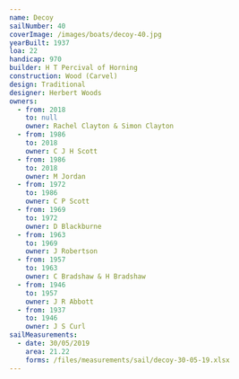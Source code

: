 ```yaml
---
name: Decoy
sailNumber: 40
coverImage: /images/boats/decoy-40.jpg
yearBuilt: 1937
loa: 22
handicap: 970
builder: H T Percival of Horning
construction: Wood (Carvel)
design: Traditional
designer: Herbert Woods
owners:
  - from: 2018
    to: null
    owner: Rachel Clayton & Simon Clayton
  - from: 1986
    to: 2018
    owner: C J H Scott
  - from: 1986
    to: 2018
    owner: M Jordan
  - from: 1972
    to: 1986
    owner: C P Scott
  - from: 1969
    to: 1972
    owner: D Blackburne
  - from: 1963
    to: 1969
    owner: J Robertson
  - from: 1957
    to: 1963
    owner: C Bradshaw & H Bradshaw
  - from: 1946
    to: 1957
    owner: J R Abbott
  - from: 1937
    to: 1946
    owner: J S Curl
sailMeasurements:
  - date: 30/05/2019
    area: 21.22
    forms: /files/measurements/sail/decoy-30-05-19.xlsx
---
```

